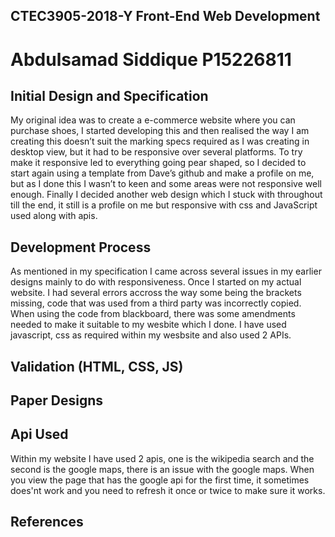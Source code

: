 ## CTEC3905-2018-Y Front-End Web Development
# Abdulsamad Siddique P15226811

## Initial Design and Specification
My original idea was to create a e-commerce website where you can purchase shoes, I started developing this and then realised the way I am creating this doesn’t suit the marking specs required as I was creating in desktop view, but it had to be responsive over several platforms. To try make it responsive led to everything going pear shaped, so I decided to start again using a template from Dave’s github and make a profile on me, but as I done this I wasn’t to keen and some areas were not responsive well enough. Finally I decided another web design which I stuck with throughout till the end, it still is a profile on me but responsive with css and JavaScript used along with apis.

## Development Process
As mentioned in my specification I came across several issues in my earlier designs mainly to do with responsiveness. Once I started on my actual website. I had several errors accross the way some being the brackets missing, code that was used from a third party was incorrectly copied. When using the code from blackboard, there was some amendments needed to make it suitable to my wesbite which I done. I have used javascript, css as required within my wesbsite and also used 2 APIs.

## Validation (HTML, CSS, JS)


## Paper Designs

## Api Used
Within my website I have used 2 apis, one is the wikipedia search and the second is the google maps, there is an issue with the google maps. When you view the page that has the google api for the first time, it sometimes does'nt work and you need to refresh it once or twice to make sure it works. 

## References
